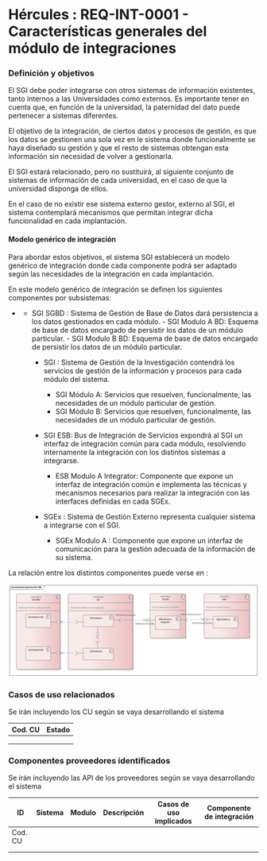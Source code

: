 # Hércules : REQ\-INT\-0001 \- Características generales del módulo de integraciones



### Definición y objetivos

El SGI debe poder integrarse con otros sistemas de información existentes, tanto internos a las Universidades como externos. Es importante tener en cuenta que, en función de la universidad, la paternidad del dato puede pertenecer a sistemas diferentes.

El objetivo de la integración, de ciertos datos y procesos de gestión, es que los datos se gestionen una sola vez en le sistema donde funcionalmente se haya diseñado su gestión y que el resto de sistemas obtengan esta información sin necesidad de volver a gestionarla.

El SGI estará relacionado, pero no sustituirá, al siguiente conjunto de sistemas de información de cada universidad, en el caso de que la universidad disponga de ellos.

En el caso de no existir ese sistema externo gestor, externo al SGI, el sistema contemplará mecanismos que permitan integrar dicha funcionalidad en cada implantación.

#### Modelo genérico de integración

Para abordar estos objetivos, el sistema SGI establecerá un modelo genérico de integración donde cada componente podrá ser adaptado según las necesidades de la integración en cada implantación.

En este modelo genérico de integración se definen los siguientes componentes por subsistemas:

* + SGI SGBD : Sistema de Gestión de Base de Datos dará persistencia a los datos gestionados en cada módulo.
		- SGI Modulo A BD: Esquema de base de datos encargado de persistir los datos de un módulo particular.
		- SGI Modulo B BD: Esquema de base de datos encargado de persistir los datos de un módulo particular.
	+ SGI : Sistema de Gestión de la Investigación contendrá los servicios de gestión de la información y procesos para cada módulo del sistema.  
	
		- SGI Módulo A: Servicios que resuelven, funcionalmente, las necesidades de un módulo particular de gestión.
		- SGI Módulo B: Servicios que resuelven, funcionalmente, las necesidades de un módulo particular de gestión.
	+ SGI ESB: Bus de Integración de Servicios expondrá al SGI un interfaz de integración común para cada módulo, resolviendo internamente la integración con los distintos sistemas a integrarse.
		- ESB Modulo A Integrator: Componente que expone un interfaz de integración común e implementa las técnicas y mecanismos necesarios para realizar la integración con las interfaces definidas en cada SGEx.
	+ SGEx : Sistema de Gestión Externo representa cualquier sistema a integrarse con el SGI.
		- SGEx Modulo A : Componente que expone un interfaz de comunicación para la gestión adecuada de la información de su sistema.

La relación entre los distintos componentes puede verse en :

![](/attachments/597853256/597867629.png)

  


### Casos de uso relacionados

Se irán incluyendo los CU según se vaya desarrollando el sistema



| Cod. CU | Estado |
| --- | --- |
|  |  |
|  |  |
|  |  |

  


### Componentes proveedores identificados

Se irán incluyendo las API de los proveedores según se vaya desarrollando el sistema



| ID | Sistema | Modulo | Descripción | Casos de uso implicados | Componente de integración |
| --- | --- | --- | --- | --- | --- |
| Cod. CU |  |  |  |  |  |
|  |  |  |  |  |  |
|  |  |  |  |  |  |

  


  





